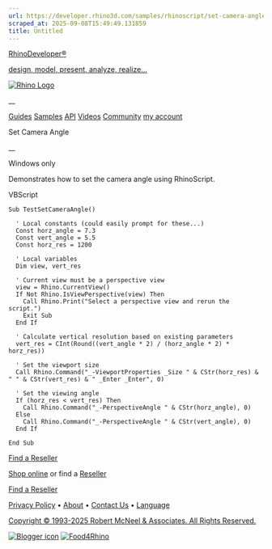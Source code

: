 ```yaml
---
url: https://developer.rhino3d.com/samples/rhinoscript/set-camera-angle/
scraped_at: 2025-09-08T15:49:49.131859
title: Untitled
---
```


[RhinoDeveloper®](/)

[design, model, present, analyze, realize...](/)

[![Rhino Logo](https://developer.rhino3d.com/images/rhinodevlogo.png)](/)

__

[Guides](https://developer.rhino3d.com/guides)
[Samples](https://developer.rhino3d.com/samples)
[API](https://developer.rhino3d.com/api)
[Videos](https://developer.rhino3d.com/videos)
[Community](https://discourse.mcneel.com/c/rhino-developer) [my account
](https://www.rhino3d.com/my-account/ "Manage your account, licenses, and
teams")

Set Camera Angle

__

Windows only

Demonstrates how to set the camera angle using RhinoScript.

VBScript

    
    
    Sub TestSetCameraAngle()
    
      ' Local constants (could easily prompt for these...)
      Const horz_angle = 7.3
      Const vert_angle = 5.5
      Const horz_res = 1200
    
      ' Local variables
      Dim view, vert_res
    
      ' Current view must be a perspective view
      view = Rhino.CurrentView()
      If Not Rhino.IsViewPerspective(view) Then
        Call Rhino.Print("Select a perspective view and rerun the script.")
        Exit Sub
      End If
    
      ' Calculate vertical resolution based on existing parameters    
      vert_res = CInt(Round((vert_angle * 2) / (horz_angle * 2) * horz_res))
    
      ' Set the viewport size
      Call Rhino.Command("_-ViewportProperties _Size " & CStr(horz_res) & " " & CStr(vert_res) & " _Enter _Enter", 0)
    
      ' Set the viewing angle
      If (horz_res < vert_res) Then
        Call Rhino.Command("_-PerspectiveAngle " & CStr(horz_angle), 0)
      Else
        Call Rhino.Command("_-PerspectiveAngle " & CStr(vert_angle), 0)
      End If
    
    End Sub
    

  

[Find a Reseller](https://www.rhino3d.com/sales)

[Shop online](https://www.rhino3d.com/store) or find a
[Reseller](https://www.rhino3d.com/sales)

[Find a Reseller](https://www.rhino3d.com/sales)

[Privacy Policy](https://www.rhino3d.com/privacy) •
[About](https://www.rhino3d.com/mcneel/about) • [Contact
Us](https://www.rhino3d.com/mcneel/contact) • [
Language](https://www.rhino3d.com/language "Change to a different region or
language")

[Copyright © 1993-2025 Robert McNeel & Associates. All Rights
Reserved.](https://www.rhino3d.com/mcneel/about)

[](https://www.facebook.com/McNeelRhinoceros/)
[](https://twitter.com/bobmcneel) [](https://www.linkedin.com/groups/75313/)
[](https://www.youtube.com/user/RhinoGuide/videos) [](https://vimeo.com/rhino)
[![Blogger
icon](https://developer.rhino3d.com/images/blogger.svg)](http://blog.rhino3d.com/)
[![Food4Rhino](https://developer.rhino3d.com/images/f4r_icon_01.svg)](https://www.food4rhino.com)

